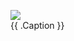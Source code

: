 <figure>
    <img src="{{ .AssetURL }}{{ .FileName }}" />
    <figcaption>{{ .Caption }}</figcaption>
</figure>